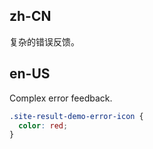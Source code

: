 ## zh-CN

复杂的错误反馈。

## en-US

Complex error feedback.

```css
.site-result-demo-error-icon {
  color: red;
}
```

<style>
[data-theme="dark"] .site-result-demo-error-icon {
  color: #a61d24;
}
</style>
